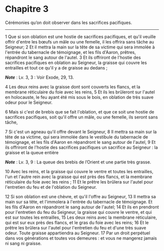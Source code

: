 # Chapitre 3

Cérémonies qu’on doit observer dans les sacrifices pacifiques.

***

1 Que si son oblation est une hostie de sacrifices pacifiques, et qu'il veuille offrir d'entre les bœufs un mâle ou une femelle, il les offrira sans tâche au Seigneur; 2 Et il mettra la main sur la tête de sa victime qui sera immolée à l'entrée du tabernacle de témoignage, et les fils d'Aaron, prêtres, répandront le sang autour de l'autel. 3 Et ils offriront de l'hostie des sacrifices pacifiques en oblation au Seigneur, la graisse qui couvre les entrailles et tout ce qu'il y a de graisse au dedans ;

***Note*** :  Lv. 3, 3 : Voir Exode, 29, 13.

4 Les deux reins avec la graisse dont sont couverts les flancs, et la membrane réticulaire du foie avec les reins, 5 Et ils les brûleront sur l'autel en holocauste, le feu ayant été mis sous le bois, en oblation de très suave odeur pour le Seigneur.


6 Mais si c'est de brebis que se fait l'oblation, et que ce soit une hostie de sacrifices pacifiques, soit qu'il offre un mâle, ou une femelle, ils seront sans tâche,


7 Si c'est un agneau qu'il offre devant le Seigneur, 8 Il mettra sa main sur la tête de sa victime, qui sera immolée dans le vestibule du tabernacle de témoignage, et les fils d'Aaron en répandront le sang autour de l'autel, 9 Et ils offriront de l'hostie des sacrifices pacifiques un sacrifice au Seigneur : la graisse et la queue entière

***Note*** :  Lv. 3, 9 : La queue des brebis de l’Orient et une partie très grasse.

10 Avec les reins, et la graisse qui couvre le ventre et toutes les entrailles, l'un et l'autre rein avec la graisse qui est près des flancs, et la membrane réticulaire du foie avec les reins ; 11 Et le prêtre les brûlera sur l'autel pour l'entretien du feu et de l'oblation du Seigneur.


12 Si son oblation est une chèvre, et qu'il l'offre au Seigneur, 13 Il mettra sa main sur sa tête, et l'immolera à l'entrée du tabernacle de témoignage. Et les fils d'Aaron en répandront le sang autour de l'autel; 14 Et ils en prendront pour l'entretien du feu du Seigneur, la graisse qui couvre le ventre, et qui est sur toutes les entrailles, 15 Les deux reins avec la membrane réticulaire, qui est sur eux près des flancs, et le gras du foie avec les reins; 16 Et le prêtre les brûlera sur l'autel pour l'entretien du feu et d'une très suave odeur. Toute graisse appartiendra au Seigneur. 17 Par un droit perpétuel dans vos générations et toutes vos demeures : et vous ne mangerez jamais ni sang ni graisse.

